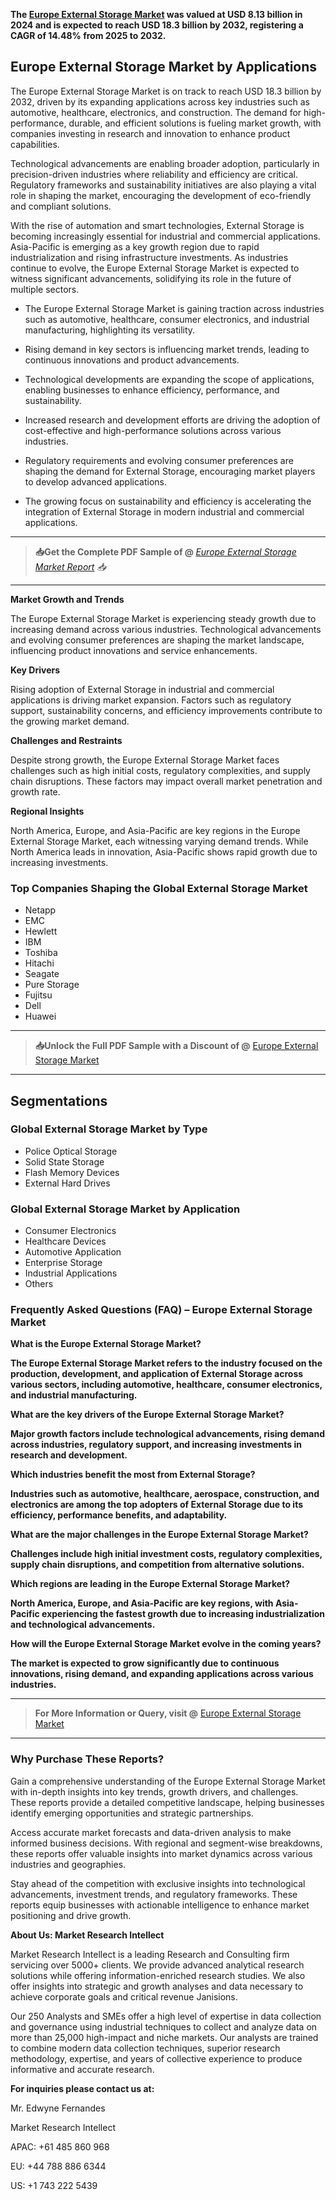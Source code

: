 <p><strong>The <a href="https://www.marketresearchintellect.com/download-sample/?rid=1048252&amp;utm_source=Pulse-April-Europe&amp;utm_medium=852">Europe External Storage Market</a> was valued at USD 8.13 billion in 2024 and is expected to reach USD 18.3 billion by 2032, registering a CAGR of 14.48% from 2025 to 2032.</strong></p><h2>Europe External Storage Market by Applications&nbsp;</h2><p><p>The Europe External Storage Market is on track to reach USD 18.3 billion by 2032, driven by its expanding applications across key industries such as automotive, healthcare, electronics, and construction. The demand for high-performance, durable, and efficient solutions is fueling market growth, with companies investing in research and innovation to enhance product capabilities.</p><p>Technological advancements are enabling broader adoption, particularly in precision-driven industries where reliability and efficiency are critical. Regulatory frameworks and sustainability initiatives are also playing a vital role in shaping the market, encouraging the development of eco-friendly and compliant solutions.</p><p>With the rise of automation and smart technologies, External Storage is becoming increasingly essential for industrial and commercial applications. Asia-Pacific is emerging as a key growth region due to rapid industrialization and rising infrastructure investments. As industries continue to evolve, the Europe External Storage Market is expected to witness significant advancements, solidifying its role in the future of multiple sectors.</p></p><ul><li><p>The Europe External Storage Market is gaining traction across industries such as automotive, healthcare, consumer electronics, and industrial manufacturing, highlighting its versatility.</p></li><li><p>Rising demand in key sectors is influencing market trends, leading to continuous innovations and product advancements.</p></li><li><p>Technological developments are expanding the scope of applications, enabling businesses to enhance efficiency, performance, and sustainability.</p></li><li><p>Increased research and development efforts are driving the adoption of cost-effective and high-performance solutions across various industries.</p></li><li><p>Regulatory requirements and evolving consumer preferences are shaping the demand for External Storage, encouraging market players to develop advanced applications.</p></li><li><p>The growing focus on sustainability and efficiency is accelerating the integration of External Storage in modern industrial and commercial applications.</p></li></ul><hr /><blockquote><p><strong><span class="font-[700]">📥Get the Complete PDF Sample of @ </span></strong><em><span class="font-[700]"><a href="https://www.marketresearchintellect.com/download-sample/?rid=1048252&amp;utm_source=Pulse-April-Europe&amp;utm_medium=852" target="_blank" data-tracking-control-name="article-ssr-frontend-pulse_little-text-block" data-tracking-will-navigate="" data-test-link="">Europe External Storage Market Report</a>&nbsp;📥</span></em></p></blockquote><hr /><p class="" data-start="77" data-end="360"><strong data-start="77" data-end="105">Market Growth and Trends</strong></p><p class="" data-start="77" data-end="360">The Europe External Storage Market is experiencing steady growth due to increasing demand across various industries. Technological advancements and evolving consumer preferences are shaping the market landscape, influencing product innovations and service enhancements.</p><p class="" data-start="362" data-end="606"><strong data-start="362" data-end="377">Key Drivers</strong></p><p class="" data-start="362" data-end="606">Rising adoption of External Storage in industrial and commercial applications is driving market expansion. Factors such as regulatory support, sustainability concerns, and efficiency improvements contribute to the growing market demand.</p><p class="" data-start="608" data-end="849"><strong data-start="608" data-end="637">Challenges and Restraints</strong></p><p class="" data-start="608" data-end="849">Despite strong growth, the Europe External Storage Market faces challenges such as high initial costs, regulatory complexities, and supply chain disruptions. These factors may impact overall market penetration and growth rate.</p><p class="" data-start="851" data-end="1095"><strong data-start="851" data-end="872">Regional Insights</strong></p><p class="" data-start="851" data-end="1095">North America, Europe, and Asia-Pacific are key regions in the Europe External Storage Market, each witnessing varying demand trends. While North America leads in innovation, Asia-Pacific shows rapid growth due to increasing investments.</p><p><h3>Top Companies Shaping the Global External Storage Market </h3><ul><li>Netapp</li><li>EMC</li><li>Hewlett</li><li>IBM</li><li>Toshiba</li><li>Hitachi</li><li>Seagate</li><li>Pure Storage</li><li>Fujitsu</li><li>Dell</li><li>Huawei</li></ul></p><hr /><blockquote><p><strong>📥Unlock the Full PDF Sample with a Discount of @</strong> <a href="https://www.marketresearchintellect.com/ask-for-discount/?rid=1048252&amp;utm_source=Pulse-April-Europe&amp;utm_medium=852">Europe External Storage Market</a></p></blockquote><hr /><p><h2>Segmentations</h2><h3>Global External Storage Market by Type</h3><ul><li>Police Optical Storage</li><li>Solid State Storage</li><li>Flash Memory Devices</li><li>External Hard Drives</li></ul><h3>Global External Storage Market by Application</h3><ul><li>Consumer Electronics</li><li>Healthcare Devices</li><li>Automotive Application</li><li>Enterprise Storage</li><li>Industrial Applications</li><li>Others</li></ul></p><h3><strong>Frequently Asked Questions (FAQ) &ndash; Europe External Storage Market</strong></h3><p><strong>What is the Europe External Storage Market?</strong></p><p><strong>The Europe External Storage Market refers to the industry focused on the production, development, and application of External Storage across various sectors, including automotive, healthcare, consumer electronics, and industrial manufacturing.</strong></p><p><strong>What are the key drivers of the Europe External Storage Market?</strong></p><p><strong>Major growth factors include technological advancements, rising demand across industries, regulatory support, and increasing investments in research and development.</strong></p><p><strong>Which industries benefit the most from External Storage?</strong></p><p><strong>Industries such as automotive, healthcare, aerospace, construction, and electronics are among the top adopters of External Storage due to its efficiency, performance benefits, and adaptability.</strong></p><p><strong>What are the major challenges in the Europe External Storage Market?</strong></p><p><strong>Challenges include high initial investment costs, regulatory complexities, supply chain disruptions, and competition from alternative solutions.</strong></p><p><strong>Which regions are leading in the Europe External Storage Market?</strong></p><p><strong>North America, Europe, and Asia-Pacific are key regions, with Asia-Pacific experiencing the fastest growth due to increasing industrialization and technological advancements.</strong></p><p><strong>How will the Europe External Storage Market evolve in the coming years?</strong></p><p><strong>The market is expected to grow significantly due to continuous innovations, rising demand, and expanding applications across various industries.</strong></p><hr /><blockquote><p><span class="font-[700]"><strong>For More Information or Query, visit&nbsp;@</strong>&nbsp;</span><span class="font-[700]"><a href="https://www.marketresearchintellect.com/product/external-storage-market/?utm_source=Linkedin&utm_medium=852" target="_blank" data-tracking-control-name="article-ssr-frontend-pulse_little-text-block" data-tracking-will-navigate="" data-test-link="">Europe External Storage Market</a></span></p></blockquote><hr /><h3><strong data-start="0" data-end="31">Why Purchase These Reports?</strong></h3><p class="" data-start="35" data-end="297">Gain a comprehensive understanding of the Europe External Storage Market with in-depth insights into key trends, growth drivers, and challenges. These reports provide a detailed competitive landscape, helping businesses identify emerging opportunities and strategic partnerships.</p><p class="" data-start="299" data-end="540">Access accurate market forecasts and data-driven analysis to make informed business decisions. With regional and segment-wise breakdowns, these reports offer valuable insights into market dynamics across various industries and geographies.</p><p class="" data-start="542" data-end="784">Stay ahead of the competition with exclusive insights into technological advancements, investment trends, and regulatory frameworks. These reports equip businesses with actionable intelligence to enhance market positioning and drive growth.</p><p><strong><span class="font-[700]">About Us: Market Research Intellect</span></strong></p><p><span class="">Market Research Intellect is a leading Research and Consulting firm servicing over 5000+ clients. We provide advanced analytical research solutions while offering information-enriched research studies.&nbsp;</span>We also offer insights into strategic and growth analyses and data necessary to achieve corporate goals and critical revenue Janisions.</p><p><span class="">Our 250 Analysts and SMEs offer a high level of expertise in data collection and governance using industrial techniques to collect and analyze data on more than 25,000 high-impact and niche markets. Our analysts are trained to combine modern data collection techniques, superior research methodology, expertise, and years of collective experience to produce informative and accurate research.</span></p><p><strong>For inquiries please contact us at:</strong></p><p>Mr. Edwyne Fernandes</p><p>Market Research Intellect</p><p>APAC: +61 485 860 968</p><p>EU: +44 788 886 6344</p><p>US: +1 743 222 5439</p>